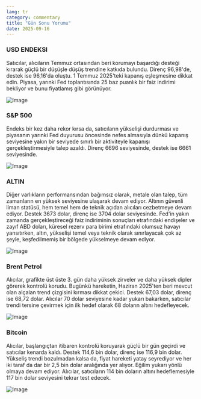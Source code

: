 ```yaml
---
lang: tr
category: commentary
title: "Gün Sonu Yorumu"
date: 2025-09-16
---
```


### USD ENDEKSI

Satıcılar, alıcıların Temmuz ortasından beri korumayı başardığı desteği kırarak güçlü bir düşüşle düşüş trendine katkıda bulundu. Direnç 96,98'de, destek ise 96,16'da oluştu. 1 Temmuz 2025'teki kapanış eşleşmesine dikkat edin. Piyasa, yarınki Fed toplantısında 25 baz puanlık bir faiz indirimi bekliyor ve bunu fiyatlamış gibi görünüyor.

![Image](https://markleighedu.github.io/img/Sep-2025/16-Sep-2025/usdindex.jpg)

### S&P 500

Endeks bir kez daha rekor kırsa da, satıcıların yükselişi durdurması ve piyasanın yarınki Fed duyurusu öncesinde nefes almasıyla dünkü kapanış seviyesine yakın bir seviyede sınırlı bir aktiviteyle kapanışı gerçekleştirmesiyle talep azaldı. Direnç 6696 seviyesinde, destek ise 6661 seviyesinde.

![Image](https://markleighedu.github.io/img/Sep-2025/16-Sep-2025/sp500.jpg)

### ALTIN

Diğer varlıkların performansından bağımsız olarak, metale olan talep, tüm zamanların en yüksek seviyesine ulaşarak devam ediyor. Altının güvenli liman statüsü, hem temel hem de teknik açıdan alıcıları cezbetmeye devam ediyor. Destek 3673 dolar, direnç ise 3704 dolar seviyesinde. Fed'in yakın zamanda gerçekleştireceği faiz indiriminin sonuçları etrafındaki endişeler ve zayıf ABD doları, küresel rezerv para birimi etrafındaki olumsuz havayı yansıtırken, altın, yükselişi temel veya teknik olarak sınırlayacak çok az şeyle, keşfedilmemiş bir bölgede yükselmeye devam ediyor.

![Image](https://markleighedu.github.io/img/Sep-2025/16-Sep-2025/gold.jpg)

### Brent Petrol

Alıcılar, grafikte üst üste 3. gün daha yüksek zirveler ve daha yüksek dipler görerek kontrolü korudu. Bugünkü hareketin, Haziran 2025'ten beri mevcut olan alçalan trend çizgisini kırması dikkat çekici. Destek 67,03 dolar, direnç ise 68,72 dolar. Alıcılar 70 dolar seviyesine kadar yukarı bakarken, satıcılar trendi tersine çevirmek için ilk hedef olarak 68 doların altını hedefleyecek.

![Image](https://markleighedu.github.io/img/Sep-2025/16-Sep-2025/brentoil.jpg)

### Bitcoin

Alıcılar, başlangıçtan itibaren kontrolü koruyarak güçlü bir gün geçirdi ve satıcılar kenarda kaldı. Destek 114,6 bin dolar, direnç ise 116,9 bin dolar. Yükseliş trendi bozulmadan kalsa da, fiyat hareketi yatay seyrediyor ve her iki taraf da dar bir 2,5 bin dolar aralığında yer alıyor. Eğilim yukarı yönlü olmaya devam ediyor. Alıcılar, satıcıların 114 bin doların altını hedeflemesiyle 117 bin dolar seviyesini tekrar test edecek.

![Image](https://markleighedu.github.io/img/Sep-2025/16-Sep-2025/bitcoin.jpg)

